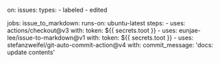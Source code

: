 on:
 issues:
    types:
      - labeled
      - edited

jobs:
  issue_to_markdown:
    runs-on: ubuntu-latest
    steps:
      - uses: actions/checkout@v3
        with:
          token: ${{ secrets.toot }}
      - uses: eunjae-lee/issue-to-markdown@v1
        with:
          token: ${{ secrets.toot }}
      - uses: stefanzweifel/git-auto-commit-action@v4
        with:
          commit_message: 'docs: update contents'
